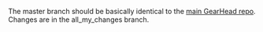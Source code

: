 The master branch should be basically identical to the [main GearHead repo](https://github.com/jwvhewitt/gearhead-1). Changes are in the all_my_changes branch.
